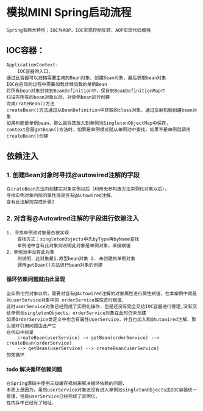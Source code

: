 # 模拟MINI Spring启动流程
    Spring有两大特性：IOC与AOP，IOC实现控制反转，AOP实现代码增强
## IOC容器：
    ApplicationContext:
        IOC容器的入口，
    通过此容器可以扫描需要生成的Bean对象、创建Bean对象、最后获取bean对象
    IOC在启动的过程中需要加载非懒加载的单例Bean
    将所有bean对象封装到BeanDefinition中，保存到BeanDefinitionMap中
    扫描完所有的bean对象以后，对单例bean进行创建
    完成crateBean()方法
    createBean()方法通过从BeanDefinition中获取的class对象，通过反射机制创建bean对象
    如果判断是单例bean，那么就将其放入到单例池SingletonObjectMap中保存，
    context容器getBean()方法时，如果是单例模式就从单例池中查找，如果不是单例就调用createBean()创建
## 依赖注入
### 1. 创建Bean对象时寻找@autowired注解的字段

    在crateBean方法内创建完对象实例以后（利用无参构造方法实例化对象以后），
    寻找实例对象内部的属性值是否有@Autowired注解，
    含有此注解则完成步骤2
### 2. 对含有@Autowired注解的字段进行依赖注入
    1. 寻找单例池对象是否被实现
        查找方式：singletonObjects中先byType再byName查找
        单例池中含有此对象则说明此对象是单例对象，直接赋值
    2，单例池中没有此对象
        则说明，此对象是1.原型bean对象 2. 未创建的单例对象
        调用getBean()方法进行bean对象的创建
#### 循环依赖问题就由此呈现
        
    当实例化完对象以后，需要对含有@Autowired注解的对象属性进行属性赋值，在本案例中就是
    对userService对象中的 orderService属性进行赋值，
    此时userService对象已经完成了实例化操作，但是还没有完全交给IOC容器进行管理,没有交给单例池singletonObjects，orderService对象在此时仍未创建
    如果OrderService类定义中也含有属性UserService，并且也加入和@Autowired注解，那么循环引用问题由此产生
    在代码中则是
        createBean(userService) -> getBean(orderService) --> createBean(orderService) 
        --> getBean(userService) --> createBean(userService)
    的死循环
#### todo 解决循环依赖问题
    在Spring源码中使用三级缓存机制来解决循环依赖的问题，
    本质上是因为，虽然userService对象还没有进入单例池singletonObjects由IOC容器统一管理，但是userService已经完成了实例化，
    在内存中已经有了地址，
        
